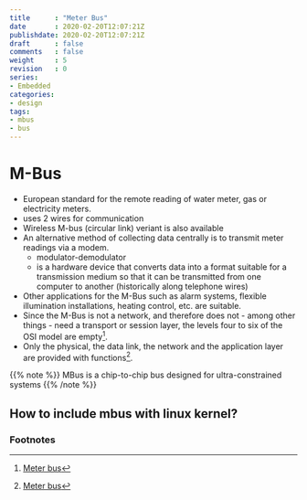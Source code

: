 ```yaml
---
title      : "Meter Bus"
date       : 2020-02-20T12:07:21Z
publishdate: 2020-02-20T12:07:21Z
draft      : false
comments   : false
weight     : 5
revision   : 0
series:
- Embedded
categories:
- design
tags:
- mbus
- bus
---
```



# M-Bus

* European standard for the remote reading of water meter, gas or electricity meters.
* uses 2 wires for communication
* Wireless M-bus (circular link) veriant is also available
* An alternative method of collecting data centrally is to transmit meter readings via a modem.
  * modulator-demodulator
  * is a hardware device that converts data into a format suitable for a transmission medium so that it can be transmitted from one computer to another (historically along telephone wires)
* Other applications for the M-Bus such as alarm systems, flexible illumination installations, heating control, etc. are suitable.
* Since the M-Bus is not a network, and therefore does not - among other things - need a transport or session layer, the levels four to six of the OSI model are empty[^2].
* Only the physical, the data link, the network and the application layer are provided with functions[^2].

{{% note %}}
MBus is a chip-to-chip bus designed for ultra-constrained systems
{{% /note %}}

## How to include mbus with linux kernel?



### Footnotes

[^1]: [Wireless m-bus module with RF solution](https://wireless-solutions.de/products/radiomodules/im871amodule/html)
[^2]: [Meter bus](https://en.wikipedia.org/wiki/Meter-Bus)
[^3]: [m-bus .io](http://mbus.io/)
